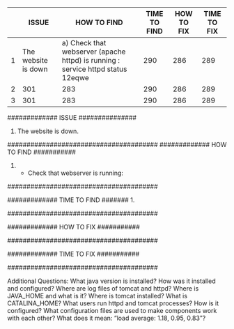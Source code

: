 || ISSUE | HOW TO FIND | TIME TO FIND | HOW TO FIX | TIME TO FIX
--- | --- | --- | --- |---| ---  
1 | The website is down | a) Check that webserver (apache httpd) is running :      service httpd status     12eqwe  | 290 | 286 | 289 
2 | 301 | 283 | 290 | 286 | 289 
3 | 301 | 283 | 290 | 286 | 289 




#############	ISSUE	###############
1.	The website is down.


####################################### 
#############	HOW TO FIND	###########
1. - Check that webserver is running:


#######################################




#############	TIME TO FIND	#######
1. 


#######################################




#############	HOW TO FIX	###########





#######################################




#############	TIME TO FIX	###########






#######################################

















Additional Questions:
What java version is installed?
How was it installed and configured?
Where are log files of tomcat and httpd?
Where is JAVA_HOME and what is it?
Where is tomcat installed?
What is CATALINA_HOME?
What users run httpd and tomcat processes? How is it configured?
What configuration files are used to make components work with each other?
What does it mean: “load average: 1.18, 0.95, 0.83”?
